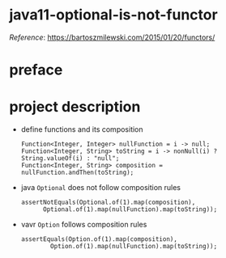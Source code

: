 # java11-optional-is-not-functor
_Reference_: https://bartoszmilewski.com/2015/01/20/functors/

# preface

# project description
* define functions and its composition
    ```
    Function<Integer, Integer> nullFunction = i -> null;
    Function<Integer, String> toString = i -> nonNull(i) ? String.valueOf(i) : "null";
    Function<Integer, String> composition = nullFunction.andThen(toString);
    ```
* java `Optional` does not follow composition rules
    ```
    assertNotEquals(Optional.of(1).map(composition), 
          Optional.of(1).map(nullFunction).map(toString));
    ```
* vavr `Option` follows composition rules
    ```
    assertEquals(Option.of(1).map(composition), 
            Option.of(1).map(nullFunction).map(toString));
    ```